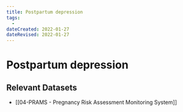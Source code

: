 ```yaml
---
title: Postpartum depression
tags:
  - 
dateCreated: 2022-01-27
dateRevised: 2022-01-27
---
```

# Postpartum depression
## Relevant Datasets
- [[04-PRAMS - Pregnancy Risk Assessment Monitoring System]]